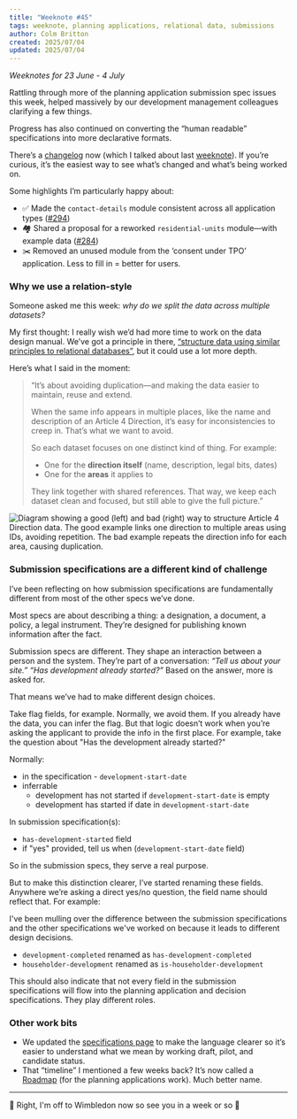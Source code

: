 ```yaml
---
title: "Weeknote #45"
tags: weeknote, planning applications, relational data, submissions
author: Colm Britton
created: 2025/07/04
updated: 2025/07/04
---
```


_Weeknotes for 23 June - 4 July_

Rattling through more of the planning application submission spec issues this week, helped massively by our development management colleagues clarifying a few things.

Progress has also continued on converting the “human readable” specifications into more declarative formats.

There’s a [changelog](https://github.com/digital-land/planning-application-data-specification/blob/main/CHANGELOG.md) now (which I talked about last [weeknote](/notes/weeknote/weeknote-44)). If you’re curious, it’s the easiest way to see what’s changed and what’s being worked on.

Some highlights I’m particularly happy about:
- ✅ Made the `contact-details` module consistent across all application types ([#294](https://github.com/digital-land/planning-application-data-specification/issues/294))
- 🏘️ Shared a proposal for a reworked `residential-units` module—with example data ([#284](https://github.com/digital-land/planning-application-data-specification/issues/284#issuecomment-3004494887))
- ✂️ Removed an unused module from the ‘consent under TPO’ application. Less to fill in = better for users.

### Why we use a relation-style

Someone asked me this week: _why do we split the data across multiple datasets?_

My first thought: I really wish we’d had more time to work on the data design manual. We’ve got a principle in there, [“structure data using similar principles to relational databases”](https://standards.planning-data.dev/principles/#structure-data-using-similar-principles-to-relational-databases), but it could use a lot more depth.

Here’s what I said in the moment:


> “It’s about avoiding duplication—and making the data easier to maintain, reuse and extend.
> 
> When the same info appears in multiple places, like the name and description of an Article 4 Direction, it’s easy for inconsistencies to creep in. That’s what we want to avoid.
> 
> So each dataset focuses on one distinct kind of thing. For example:
>   * One for the **direction itself** (name, description, legal bits, dates)
>   * One for the **areas** it applies to
> 
> They link together with shared references. That way, we keep each dataset clean and focused, but still able to give the full picture.”

![Diagram showing a good (left) and bad (right) way to structure Article 4 Direction data. The good example links one direction to multiple areas using IDs, avoiding repetition. The bad example repeats the direction info for each area, causing duplication.](/static/images/notes/work/explainer-relational-data.png)

### Submission specifications are a different kind of challenge

I’ve been reflecting on how submission specifications are fundamentally different from most of the other specs we’ve done.

Most specs are about describing a thing: a designation, a document, a policy, a legal instrument. They’re designed for publishing known information after the fact.

Submission specs are different. They shape an interaction between a person and the system. They’re part of a conversation: _“Tell us about your site.”_ _“Has development already started?”_ Based on the answer, more is asked for.

That means we’ve had to make different design choices.

Take flag fields, for example. Normally, we avoid them. If you already have the data, you can infer the flag. But that logic doesn’t work when you’re asking the applicant to provide the info in the first place. For example, take the question about "Has the development already started?"

Normally:
* in the specification - `development-start-date`
* inferrable 
	* development has not started if `development-start-date` is empty
	* development has started if date in `development-start-date`

In submission specification(s):
* `has-development-started` field
* if "yes" provided, tell us when (`development-start-date` field)

So in the submission specs, they serve a real purpose.

But to make this distinction clearer, I’ve started renaming these fields. Anywhere we’re asking a direct yes/no question, the field name should reflect that. For example:

I've been mulling over the difference between the submission specifications and the other specifications we've worked on because it leads to different design decisions.

- `development-completed` renamed as `has-development-completed`
- `householder-development` renamed as `is-householder-development`

This should also indicate that not every field in the submission specifications will flow into the planning application and decision specifications. They play different roles.

### Other work bits

- We updated the [specifications page](https://design.planning.data.gov.uk/specifications) to make the language clearer so it’s easier to understand what we mean by working draft, pilot, and candidate status.
- That “timeline” I mentioned a few weeks back? It’s now called a [Roadmap](https://design.planning.data.gov.uk/project/planning-applications/roadmap) (for the planning applications work). Much better name. 

---

🎾 Right, I'm off to Wimbledon now so see you in a week or so 🎾

